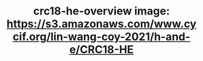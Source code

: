 ---
title: "crc18-he-overview
image: https://s3.amazonaws.com/www.cycif.org/lin-wang-coy-2021/h-and-e/CRC18-HE"
layout: osd-exhibit
paper: config-HTA-CRCATLAS-1
figure: crc18-he-overview
---